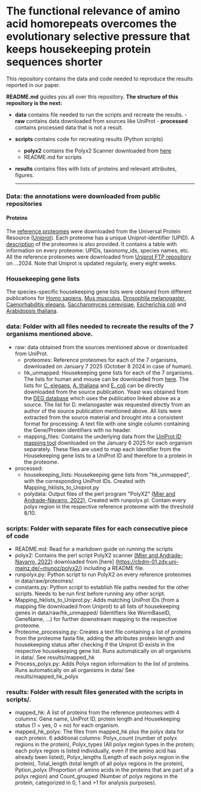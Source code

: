 # The functional relevance of amino acid homorepeats overcomes the evolutionary selective pressure that keeps housekeeping protein sequences shorter
This repository contains the data and code needed to reproduce the results reported in our paper.

**README.md** guides you all over this repository. **The structure of this repository is the next:** 
 - **data** contains file needed to run the scripts and recreate the results.
        - **raw** contains data downloaded from sources like UniProt
        - **processed** contains processed data that is not a result.
 - **scripts** contains code for recreating results (Python scripts)
	- **polyx2** contains the Polyx2 Scanner downloaded from [here](https://cbdm-01.zdv.uni-mainz.de/~munoz/polyx2/)
	- README.md for scripts
 - **results** contains files with lists of proteins and relevant attributes, figures.

   ---
### Data: the annotations were downloaded from public repositories

#### Proteins
The [reference proteomes](https://www.uniprot.org/proteomes/?query=*&fil=reference%3Ayes) were downloaded from the Universal Protein Resource ([Uniprot](https://www.uniprot.org/)). Each proteome has a unique Uniprot-identifier (UPID). A [description](https://ftp.uniprot.org/pub/databases/uniprot/current_release/knowledgebase/reference_proteomes/README) of the proteomes is also provided. It contains a table with information on every proteome: UPIDs, taxonomy_ids, species names, etc. All the reference proteomes were downloaded from [Uniprot FTP repository](https://ftp.uniprot.org/pub/databases/uniprot/current_release/knowledgebase/reference_proteomes/) on ...2024. Note that Uniprot is updated regularly, every eight weeks. 

### Housekeeping gene lists
The species-specific housekeeping gene lists were obtained from different publications for [Homo sapiens](https://pubmed.ncbi.nlm.nih.gov/32663312/), [Mus musculus](https://pubmed.ncbi.nlm.nih.gov/32663312/), [Drosophila melanogaster](http://www.biomedcentral.com/1471-2164/7/277), [Caenorhabditis elegans](https://journals.plos.org/ploscompbiol/article?id=10.1371/journal.pcbi.1010295), [Saccharomyces cerevisiae](https://www.nature.com/articles/nature00935), [Escherichia coli](https://journals.asm.org/doi/full/10.1128/jb.185.19.5673-5684.2003) and [Arabidopsis thaliana](https://bmcgenomics.biomedcentral.com/articles/10.1186/1471-2164-9-438).

### data: Folder with all files needed to recreate the results of the 7 organisms mentioned above.
- raw: data obtained from the sources mentioned above or downloaded from UniProt.
	- proteomes: Reference proteomes for each of the 7 organisms, downloaded on January 7 2025 (October 8 2024 in case of human).
	- hk_unmapped: Housekeeping gene lists for each of the 7 organisms. The lists for human and mouse can be downloaded from [here](https://housekeeping.unicamp.br/?download). The lists for [C. elegans](https://doi.org/10.1371/journal.pcbi.1010295.s014), [A. thaliana](https://static-content.springer.com/esm/art%3A10.1186%2F1471-2164-9-438/MediaObjects/12864_2008_1631_MOESM13_ESM.xls) and [E. coli](https://www.genome.wisc.edu/Gerdes2003/supplementary_table.html) can be directly downloaded from the source publication. Yeast was obtained from the [DEG database](https://tubic.org/deg/public/index.php/organism/eukaryotes/DEG2001.html) which uses the publication linked above as a source. The list for D. melanogaster was requested directly from an author of the source publication mentioned above. All lists were extracted from the source material and brought into a consistent format for processing: A text file with one single column containing the Gene/Protein identifiers with no header.
	- mapping_files: Contains the underlying data from the [UniProt ID mapping tool](https://www.uniprot.org/id-mapping) downloaded on the January 6 2025 for each organism separately. These files are used to map each Identifier from the Housekeeping gene lists to a UniProt ID and therefore to a protein in the proteome. 
- processed:
	- housekeeping_lists: Housekeeping gene lists from "hk_unmapped", with the corresponding UniProt IDs. Created with Mapping_hklists_to_Uniprot.py
	- polydata: Output files of the perl program "PolyX2" [(Mier and Andrade-Navarro, 2022)](https://www.mdpi.com/2073-4425/13/5/758), Created with runpolyx.pl. Contain every polyx region in the respective reference proteome with the threshold 8/10.

### scripts: Folder with separate files for each consecutive piece of code
- README.md: Read for a markdown guide on running the scripts
- polyx2: Contains the perl script PolyX2 scanner [(Mier and Andrade-Navarro, 2022)](https://www.mdpi.com/2073-4425/13/5/758) downloaded from [here]
(https://cbdm-01.zdv.uni-mainz.de/~munoz/polyx2/) including a README file.
- runpolyx.py: Python script to run PolyX2 on every reference proteomes in data/raw/proteomes/.
- constants.py: Python script to establish file paths needed for the other scripts. Needs to be run first before running any other script.
- Mapping_hklists_to_Uniprot.py: Adds matching UniProt IDs (from a mapping file downloaded from Uniprot) to all lists of housekeeping genes in data/raw/hk_unmapped/ (Identifiers like WormBaseID, GeneName, ...) for further downstream mapping to the respective proteome.
- Proteome_processing.py: Creates a text file containing a list of proteins from the proteome fasta file, adding the attributes protein length and housekeeping status after checking if the Uniprot ID exists in the respective housekeeping gene list. Runs automatically on all organisms in data/. See results/mapped_hk
- Process_polyx.py: Adds Polyx region information to the list of proteins. Runs automatically on all organisms in data/ See results/mapped_hk_polyx

### results: Folder with result files generated with the scripts in scripts/.
- mapped_hk: A list of proteins from the reference proteomes with 4 columns: Gene name, UniProt ID, protein length and Housekeeping status (1 = yes, 0 = no) for each organism.
- mapped_hk_polyx: The files from mapped_hk plus the polyx data for each protein. 6 additional columns: Polyx_count (number of polyx regions in the protein), Polyx_types (All polyx region types in the protein; each polyx region is listed individually, even if the amino acid has already been listed), Polyx_lengths (Length of each polyx region in the protein), Total_length (total length of all polyx regions in the protein), Pption_polyx (Proportion of amino acids in the proteins that are part of a polyx region) and Count_grouped (Number of polyx regions in the protein, categorized in 0, 1 and >1 for analysis purposes).